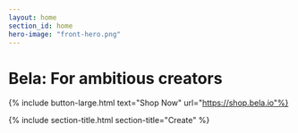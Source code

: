 ```yaml
---
layout: home
section_id: home
hero-image: "front-hero.png"
---
```


<h1 class="intro-title">Bela: For ambitious creators</h1>

{% include button-large.html text="Shop Now" url="https://shop.bela.io"%}

{% include section-title.html section-title="Create" %}

<div class="spacing four"></div>
